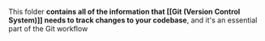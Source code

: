 This folder **contains all of the information that [[Git (Version Control System)]] needs to track changes to your codebase**, and it's an essential part of the Git workflow